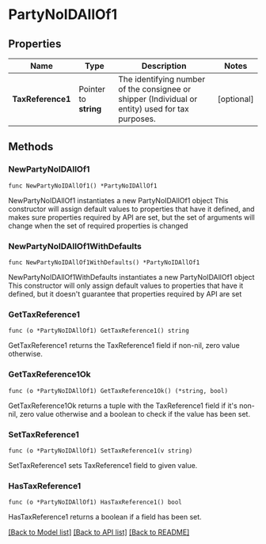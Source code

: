 # PartyNoIDAllOf1

## Properties

Name | Type | Description | Notes
------------ | ------------- | ------------- | -------------
**TaxReference1** | Pointer to **string** | The identifying number of the consignee or shipper (Individual or entity) used for tax purposes. | [optional] 

## Methods

### NewPartyNoIDAllOf1

`func NewPartyNoIDAllOf1() *PartyNoIDAllOf1`

NewPartyNoIDAllOf1 instantiates a new PartyNoIDAllOf1 object
This constructor will assign default values to properties that have it defined,
and makes sure properties required by API are set, but the set of arguments
will change when the set of required properties is changed

### NewPartyNoIDAllOf1WithDefaults

`func NewPartyNoIDAllOf1WithDefaults() *PartyNoIDAllOf1`

NewPartyNoIDAllOf1WithDefaults instantiates a new PartyNoIDAllOf1 object
This constructor will only assign default values to properties that have it defined,
but it doesn't guarantee that properties required by API are set

### GetTaxReference1

`func (o *PartyNoIDAllOf1) GetTaxReference1() string`

GetTaxReference1 returns the TaxReference1 field if non-nil, zero value otherwise.

### GetTaxReference1Ok

`func (o *PartyNoIDAllOf1) GetTaxReference1Ok() (*string, bool)`

GetTaxReference1Ok returns a tuple with the TaxReference1 field if it's non-nil, zero value otherwise
and a boolean to check if the value has been set.

### SetTaxReference1

`func (o *PartyNoIDAllOf1) SetTaxReference1(v string)`

SetTaxReference1 sets TaxReference1 field to given value.

### HasTaxReference1

`func (o *PartyNoIDAllOf1) HasTaxReference1() bool`

HasTaxReference1 returns a boolean if a field has been set.


[[Back to Model list]](../README.md#documentation-for-models) [[Back to API list]](../README.md#documentation-for-api-endpoints) [[Back to README]](../README.md)


